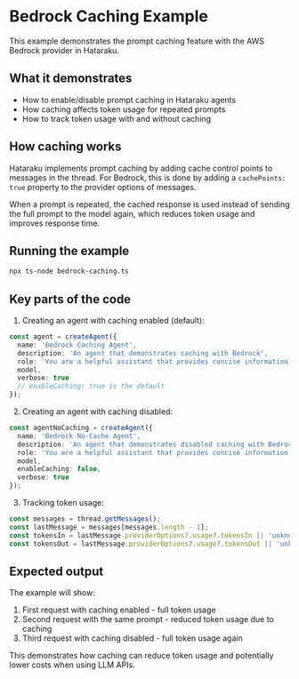 # Bedrock Caching Example

This example demonstrates the prompt caching feature with the AWS Bedrock provider in Hataraku.

## What it demonstrates

- How to enable/disable prompt caching in Hataraku agents
- How caching affects token usage for repeated prompts
- How to track token usage with and without caching

## How caching works

Hataraku implements prompt caching by adding cache control points to messages in the thread. For Bedrock, this is done by adding a `cachePoints: true` property to the provider options of messages.

When a prompt is repeated, the cached response is used instead of sending the full prompt to the model again, which reduces token usage and improves response time.

## Running the example

```bash
npx ts-node bedrock-caching.ts
```

## Key parts of the code

1. Creating an agent with caching enabled (default):
```typescript
const agent = createAgent({
  name: 'Bedrock Caching Agent',
  description: 'An agent that demonstrates caching with Bedrock',
  role: 'You are a helpful assistant that provides concise information about cloud computing concepts.',
  model,
  verbose: true
  // enableCaching: true is the default
});
```

2. Creating an agent with caching disabled:
```typescript
const agentNoCaching = createAgent({
  name: 'Bedrock No-Cache Agent',
  description: 'An agent that demonstrates disabled caching with Bedrock',
  role: 'You are a helpful assistant that provides concise information about cloud computing concepts.',
  model,
  enableCaching: false,
  verbose: true
});
```

3. Tracking token usage:
```typescript
const messages = thread.getMessages();
const lastMessage = messages[messages.length - 1];
const tokensIn = lastMessage.providerOptions?.usage?.tokensIn || 'unknown';
const tokensOut = lastMessage.providerOptions?.usage?.tokensOut || 'unknown';
```

## Expected output

The example will show:
1. First request with caching enabled - full token usage
2. Second request with the same prompt - reduced token usage due to caching
3. Third request with caching disabled - full token usage again

This demonstrates how caching can reduce token usage and potentially lower costs when using LLM APIs.